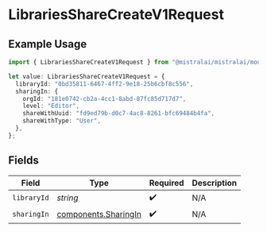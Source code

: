 # LibrariesShareCreateV1Request

## Example Usage

```typescript
import { LibrariesShareCreateV1Request } from "@mistralai/mistralai/models/operations";

let value: LibrariesShareCreateV1Request = {
  libraryId: "0bd35811-6467-4ff2-9e18-25b6cbf8c556",
  sharingIn: {
    orgId: "181e0742-cb2a-4cc1-8abd-87fc85d717d7",
    level: "Editor",
    shareWithUuid: "fd9ed79b-d0c7-4ac8-8261-bfc69484b4fa",
    shareWithType: "User",
  },
};
```

## Fields

| Field                                                        | Type                                                         | Required                                                     | Description                                                  |
| ------------------------------------------------------------ | ------------------------------------------------------------ | ------------------------------------------------------------ | ------------------------------------------------------------ |
| `libraryId`                                                  | *string*                                                     | :heavy_check_mark:                                           | N/A                                                          |
| `sharingIn`                                                  | [components.SharingIn](../../models/components/sharingin.md) | :heavy_check_mark:                                           | N/A                                                          |
